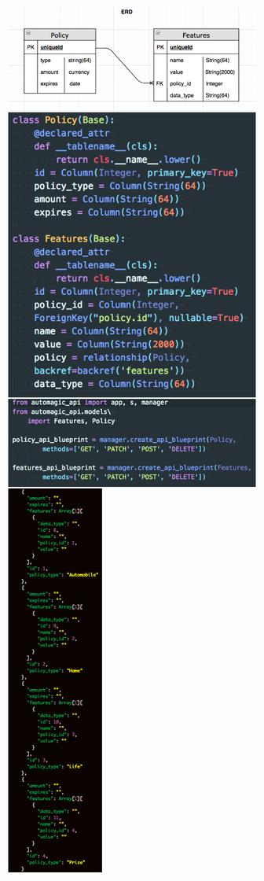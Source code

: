 ![](/screenShots/erd.png) ![](/screenShots/ORMClasses.png)
![](/screenShots/crud.png) ![](/screenShots/API.png)
